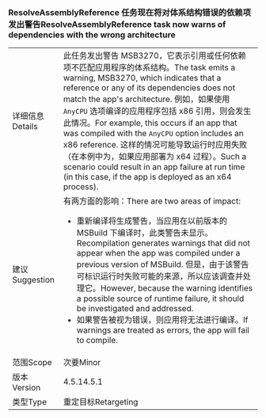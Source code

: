 ### <a name="resolveassemblyreference-task-now-warns-of-dependencies-with-the-wrong-architecture"></a><span data-ttu-id="88974-101">ResolveAssemblyReference 任务现在将对体系结构错误的依赖项发出警告</span><span class="sxs-lookup"><span data-stu-id="88974-101">ResolveAssemblyReference task now warns of dependencies with the wrong architecture</span></span>

|   |   |
|---|---|
|<span data-ttu-id="88974-102">详细信息</span><span class="sxs-lookup"><span data-stu-id="88974-102">Details</span></span>|<span data-ttu-id="88974-103">此任务发出警告 MSB3270，它表示引用或任何依赖项不匹配应用程序的体系结构。</span><span class="sxs-lookup"><span data-stu-id="88974-103">The task emits a warning, MSB3270, which indicates that a reference or any of its dependencies does not match the app's architecture.</span></span> <span data-ttu-id="88974-104">例如，如果使用 <code>AnyCPU</code> 选项编译的应用程序包括 x86 引用，则会发生此情况。</span><span class="sxs-lookup"><span data-stu-id="88974-104">For example, this occurs if an app that was compiled with the <code>AnyCPU</code> option includes an x86 reference.</span></span> <span data-ttu-id="88974-105">这样的情况可能导致运行时应用失败（在本例中为，如果应用部署为 x64 过程）。</span><span class="sxs-lookup"><span data-stu-id="88974-105">Such a scenario could result in an app failure at run time (in this case, if the app is deployed as an x64 process).</span></span>|
|<span data-ttu-id="88974-106">建议</span><span class="sxs-lookup"><span data-stu-id="88974-106">Suggestion</span></span>|<span data-ttu-id="88974-107">有两方面的影响：</span><span class="sxs-lookup"><span data-stu-id="88974-107">There are two areas of impact:</span></span><ul><li><span data-ttu-id="88974-108">重新编译将生成警告，当应用在以前版本的 MSBuild 下编译时，此类警告未显示。</span><span class="sxs-lookup"><span data-stu-id="88974-108">Recompilation generates warnings that did not appear when the app was compiled under a previous version of MSBuild.</span></span> <span data-ttu-id="88974-109">但是，由于该警告可标识运行时失败可能的来源，所以应该调查并处理它。</span><span class="sxs-lookup"><span data-stu-id="88974-109">However, because the warning identifies a possible source of runtime failure, it should be investigated and addressed.</span></span></li><li><span data-ttu-id="88974-110">如果警告被视为错误，则应用将无法进行编译。</span><span class="sxs-lookup"><span data-stu-id="88974-110">If warnings are treated as errors, the app will fail to compile.</span></span></li></ul>|
|<span data-ttu-id="88974-111">范围</span><span class="sxs-lookup"><span data-stu-id="88974-111">Scope</span></span>|<span data-ttu-id="88974-112">次要</span><span class="sxs-lookup"><span data-stu-id="88974-112">Minor</span></span>|
|<span data-ttu-id="88974-113">版本</span><span class="sxs-lookup"><span data-stu-id="88974-113">Version</span></span>|<span data-ttu-id="88974-114">4.5.1</span><span class="sxs-lookup"><span data-stu-id="88974-114">4.5.1</span></span>|
|<span data-ttu-id="88974-115">类型</span><span class="sxs-lookup"><span data-stu-id="88974-115">Type</span></span>|<span data-ttu-id="88974-116">重定目标</span><span class="sxs-lookup"><span data-stu-id="88974-116">Retargeting</span></span>|

